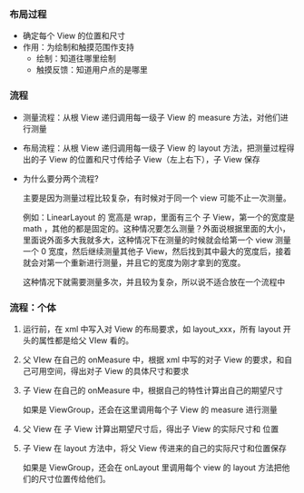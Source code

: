 ### 布局过程

- 确定每个 View 的位置和尺寸
- 作用：为绘制和触摸范围作支持
  - 绘制：知道往哪里绘制
  - 触摸反馈：知道用户点的是哪里

### 流程

- 测量流程：从根  View 递归调用每一级子 View 的 measure 方法，对他们进行测量

- 布局流程：从根 View 递归调用每一级子 View 的 layout 方法，把测量过程得出的子 View 的位置和尺寸传给子 View（左上右下），子 View 保存

- 为什么要分两个流程?

  主要是因为测量过程比较复杂，有时候对于同一个 view 可能不止一次测量。

  例如：LinearLayout 的 宽高是 wrap，里面有三个 子 View，第一个的宽度是 math ，其他的都是固定的。这种情况要怎么测量？外面说根据里面的大小，里面说外面多大我就多大，这种情况下在测量的时候就会给第一个 view 测量一个 0 宽度，然后继续测量其他子 View，然后找到其中最大的宽度后，接着就会对第一个重新进行测量，并且它的宽度为刚才拿到的宽度。

  这种情况下就需要测量多次，并且较为复杂，所以说不适合放在一个流程中

### 流程：个体

1. 运行前，在 xml 中写入对 View 的布局要求，如 layout_xxx，所有 layout 开头的属性都是给父 VIew 看的。

2. 父 VIew 在自己的 onMeasure 中，根据 xml 中写的对子 View 的要求，和自己可用空间，得出对子 View 的具体尺寸和要求

3. 子 View 在自己的 onMeasure 中，根据自己的特性计算出自己的期望尺寸

   如果是 ViewGroup，还会在这里调用每个子 View 的 measure 进行测量

4. 父 View 在 子 View 计算出期望尺寸后，得出子 View 的实际尺寸和 位置

5. 子 View 在 layout 方法中，将父 View 传进来的自己的实际尺寸和位置保存

   如果是 ViewGroup，还会在 onLayout 里调用每个 view 的 layout 方法把他们的尺寸位置传给他们。